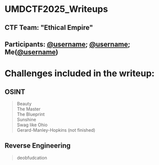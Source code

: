 # UMDCTF2025_Writeups
## CTF Team: "Ethical Empire"
## Participants: [@username](https://github.com/GMDoggo); [@username](https://github.com/danictrm); Me([@username](https://github.com/Harry1053)) 

# Challenges included in the writeup:

## OSINT
>Beauty <br/>
>The Master <br/>
>The Blueprint <br/>
>Sunshine <br/>
>Swag like Ohio <br/>
>Gerard-Manley-Hopkins (not finished) <br/>

## Reverse Engineering
>deobfudcation <br/>
